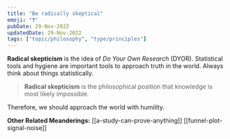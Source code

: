 ```yaml
---
title: "Be radically skeptical"
emoji: "❓"
pubDate: 29-Nov-2022
updatedDate: 29-Nov-2022
tags: ["topic/philosophy", "type/principles"]
---
```


**Radical skepticism** is the idea of _Do Your Own Research_ (DYOR). Statistical tools and hygiene are important tools to approach truth in the world. Always think about things statistically.

>**Radical skepticism** is the philosophical position that knowledge is most likely impossible.

Therefore, we should approach the world with humility.

**Other Related Meanderings:**
[[a-study-can-prove-anything]]
[[funnel-plot-signal-noise]]